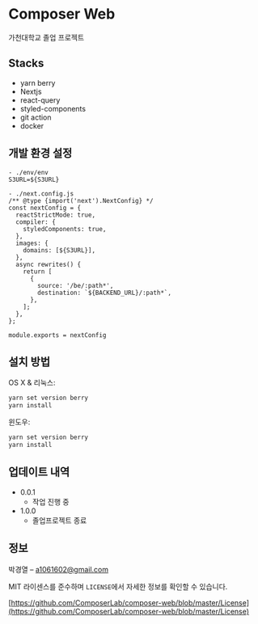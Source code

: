 # Composer Web

가천대학교 졸업 프로젝트

## Stacks

-   yarn berry
-   Nextjs
-   react-query
-   styled-components
-   git action
-   docker

## 개발 환경 설정

```
- ./env/env
S3URL=${S3URL}

- ./next.config.js
/** @type {import('next').NextConfig} */
const nextConfig = {
  reactStrictMode: true,
  compiler: {
    styledComponents: true,
  },
  images: {
    domains: [${S3URL}],
  },
  async rewrites() {
    return [
      {
        source: '/be/:path*',
        destination: `${BACKEND_URL}/:path*`,
      },
    ];
  },
};

module.exports = nextConfig

```

## 설치 방법

OS X & 리눅스:

```sh
yarn set version berry
yarn install
```

윈도우:

```sh
yarn set version berry
yarn install
```

## 업데이트 내역

-   0.0.1
    -   작업 진행 중
-   1.0.0
    -   졸업프로젝트 종료

## 정보

박경열 – a1061602@gmail.com

MIT 라이센스를 준수하며 `LICENSE`에서 자세한 정보를 확인할 수 있습니다.

[https://github.com/ComposerLab/composer-web/blob/master/License](https://github.com/ComposerLab/composer-web/blob/master/License)

[wiki]: https://github.com/ComposerLab/composer-web/wiki
